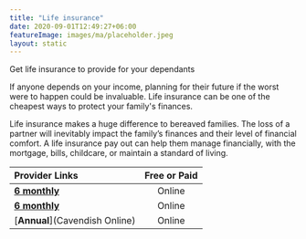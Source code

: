 ```yaml
---
title: "Life insurance"
date: 2020-09-01T12:49:27+06:00
featureImage: images/ma/placeholder.jpeg
layout: static
---
```


Get life insurance to provide for your dependants

If anyone depends on your income, planning for their future if the worst were to happen could be invaluable. Life insurance can be one of the cheapest ways to protect your family's finances. 

Life insurance makes a huge difference to bereaved families. The loss of a partner will inevitably impact the family’s finances and their level of financial comfort. A life insurance pay out can help them manage financially, with the mortgage, bills, childcare, or maintain a standard of living.

| Provider Links      | Free or Paid  |  
| :-----------          | :--------------:      |  
| [**6 monthly**](Moneyhelper) | Online | 
| [**6 monthly**](Aviva) | Online | 
| [**Annual**](Cavendish Online) | Online | 
  

<br/><br/>






